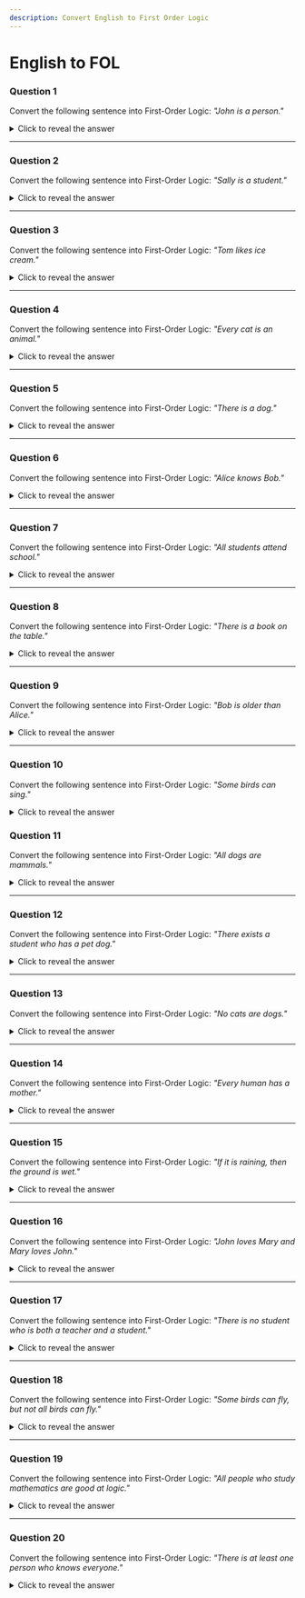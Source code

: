 ```yaml
---
description: Convert English to First Order Logic
---
```


# English to FOL

### Question 1

Convert the following sentence into First-Order Logic: _"John is a person."_

<details>

<summary>Click to reveal the answer</summary>

Answer: Person(John)

</details>

***

### Question 2

Convert the following sentence into First-Order Logic: _"Sally is a student."_

<details>

<summary>Click to reveal the answer</summary>

Answer: Student(Sally)

</details>

***

### Question 3

Convert the following sentence into First-Order Logic: _"Tom likes ice cream."_

<details>

<summary>Click to reveal the answer</summary>

Answer: Likes(Tom, IceCream)

</details>

***

### Question 4

Convert the following sentence into First-Order Logic: _"Every cat is an animal."_

<details>

<summary>Click to reveal the answer</summary>

Answer: ∀x (Cat(x) → Animal(x))

</details>

***

### Question 5

Convert the following sentence into First-Order Logic: _"There is a dog."_

<details>

<summary>Click to reveal the answer</summary>

Answer: ∃x (Dog(x))

</details>

***

### Question 6

Convert the following sentence into First-Order Logic: _"Alice knows Bob."_

<details>

<summary>Click to reveal the answer</summary>

Answer: Knows(Alice, Bob)

</details>

***

### Question 7

Convert the following sentence into First-Order Logic: _"All students attend school."_

<details>

<summary>Click to reveal the answer</summary>

Answer: ∀x (Student(x) → AttendsSchool(x))

</details>

***

### Question 8

Convert the following sentence into First-Order Logic: _"There is a book on the table."_

<details>

<summary>Click to reveal the answer</summary>

Answer: ∃x (Book(x) ∧ OnTable(x))

</details>

***

### Question 9

Convert the following sentence into First-Order Logic: _"Bob is older than Alice."_

<details>

<summary>Click to reveal the answer</summary>

Answer: OlderThan(Bob, Alice)

</details>

***

### Question 10

Convert the following sentence into First-Order Logic: _"Some birds can sing."_

<details>

<summary>Click to reveal the answer</summary>

Answer: ∃x (Bird(x) ∧ CanSing(x))

</details>

### Question 11

Convert the following sentence into First-Order Logic: _"All dogs are mammals."_

<details>

<summary>Click to reveal the answer</summary>

Answer: ∀x (Dog(x) → Mammal(x))

</details>

***

### Question 12

Convert the following sentence into First-Order Logic: _"There exists a student who has a pet dog."_

<details>

<summary>Click to reveal the answer</summary>

Answer: ∃x (Student(x) ∧ ∃y (Dog(y) ∧ Pet(x, y)))

</details>

***

### Question 13

Convert the following sentence into First-Order Logic: _"No cats are dogs."_

<details>

<summary>Click to reveal the answer</summary>

Answer: ∀x (Cat(x) → ¬∃y (Dog(y) ∧ Same(x, y)))

</details>

***

### Question 14

Convert the following sentence into First-Order Logic: _"Every human has a mother."_

<details>

<summary>Click to reveal the answer</summary>

Answer: ∀x (Human(x) → ∃y (Mother(y) ∧ Parent(y, x)))

</details>

***

### Question 15

Convert the following sentence into First-Order Logic: _"If it is raining, then the ground is wet."_

<details>

<summary>Click to reveal the answer</summary>

Answer: ∀x (Raining(x) → Wet(Ground))

</details>

***

### Question 16

Convert the following sentence into First-Order Logic: _"John loves Mary and Mary loves John."_

<details>

<summary>Click to reveal the answer</summary>

Answer: Loves(John, Mary) ∧ Loves(Mary, John)

</details>

***

### Question 17

Convert the following sentence into First-Order Logic: _"There is no student who is both a teacher and a student."_

<details>

<summary>Click to reveal the answer</summary>

Answer: ¬∃x (Student(x) ∧ Teacher(x))

</details>

***

### Question 18

Convert the following sentence into First-Order Logic: _"Some birds can fly, but not all birds can fly."_

<details>

<summary>Click to reveal the answer</summary>

Answer: ∃x (Bird(x) ∧ CanFly(x)) ∧ ∃x (Bird(x) ∧ ¬CanFly(x))

</details>

***

### Question 19

Convert the following sentence into First-Order Logic: _"All people who study mathematics are good at logic."_

<details>

<summary>Click to reveal the answer</summary>

Answer: ∀x (Student(x) ∧ StudiesMath(x) → GoodAtLogic(x))

</details>

***

### Question 20

Convert the following sentence into First-Order Logic: _"There is at least one person who knows everyone."_

<details>

<summary>Click to reveal the answer</summary>

Answer: ∃x (Person(x) ∧ ∀y (Person(y) → Knows(x, y)))

</details>
